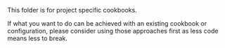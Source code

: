 This folder is for project specific cookbooks.

If what you want to do can be achieved with an existing cookbook or configuration, please consider using those approaches first as less code means less to break.